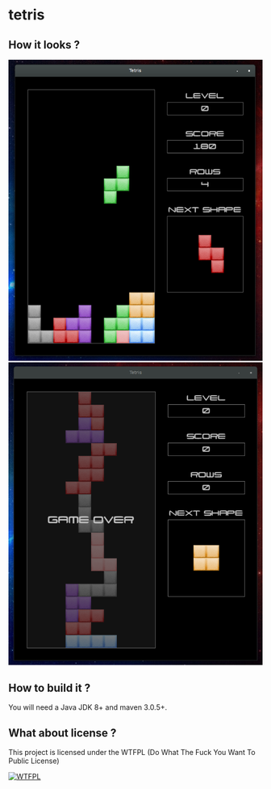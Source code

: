 # tetris

## How it looks ?

![alt tag](img/screenshot.png)
![alt tag](img/screenshot_gameover.png)

## How to build it ?

You will need a Java JDK 8+ and maven 3.0.5+.


## What about license ?

This project is licensed under the WTFPL (Do What The Fuck You Want To Public License)

[![WTFPL](http://www.wtfpl.net/wp-content/uploads/2012/12/logo-220x1601.png)](http://www.wtfpl.net/)
